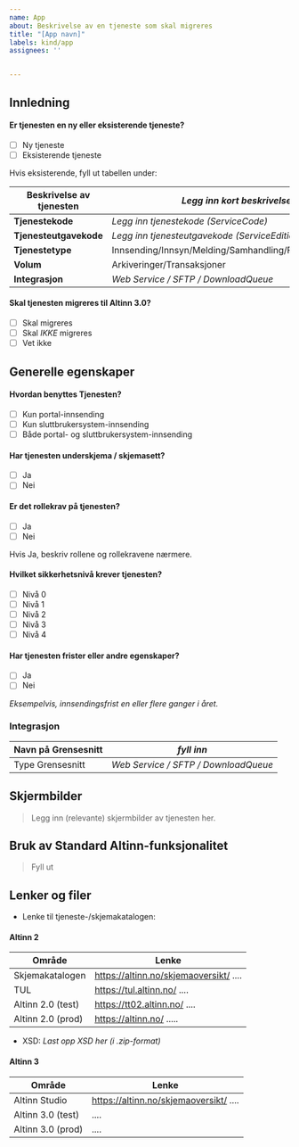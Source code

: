 ```yaml
---
name: App
about: Beskrivelse av en tjeneste som skal migreres
title: "[App navn]"
labels: kind/app
assignees: ''


---
```


## Innledning

#### Er tjenesten en ny eller eksisterende tjeneste?
- [ ] Ny tjeneste
- [ ] Eksisterende tjeneste
 
 Hvis eksisterende, fyll ut tabellen under:
 
 | Beskrivelse av tjenesten | _Legg inn kort beskrivelse_ |
| ------------- | ------------- |
| **Tjenestekode** | _Legg inn tjenestekode (ServiceCode)_  |
| **Tjenesteutgavekode**  |  _Legg inn tjenesteutgavekode (ServiceEditionCode)_ |
| **Tjenestetype**  | Innsending/Innsyn/Melding/Samhandling/Formidling/Annen  |
| **Volum**  | Arkiveringer/Transaksjoner  |
| **Integrasjon**  | _Web Service / SFTP / DownloadQueue_ |
 
#### Skal tjenesten migreres til Altinn 3.0?
- [ ] Skal migreres 
- [ ] Skal _IKKE_ migreres
- [ ] Vet ikke

## Generelle egenskaper

#### Hvordan benyttes Tjenesten?
- [ ] Kun portal-innsending
- [ ] Kun sluttbrukersystem-innsending
- [ ] Både portal- og sluttbrukersystem-innsending

#### Har tjenesten underskjema / skjemasett?
- [ ] Ja
- [ ] Nei

#### Er det rollekrav på tjenesten?
- [ ] Ja
- [ ] Nei

Hvis Ja, beskriv rollene og rollekravene nærmere.

#### Hvilket sikkerhetsnivå krever tjenesten?
- [ ] Nivå 0
- [ ] Nivå 1
- [ ] Nivå 2
- [ ] Nivå 3
- [ ] Nivå 4

#### Har tjenesten frister eller andre egenskaper?
- [ ] Ja
- [ ] Nei

_Eksempelvis, innsendingsfrist en eller flere ganger i året._

### Integrasjon

| Navn på Grensesnitt| _fyll inn_ |
| ------------- | ------------- |
|Type Grensesnitt| _Web Service / SFTP / DownloadQueue_  |

## Skjermbilder
> Legg inn (relevante) skjermbilder av tjenesten her.

## Bruk av Standard Altinn-funksjonalitet
> Fyll ut

## Lenker og filer

- Lenke til tjeneste-/skjemakatalogen: 

#### Altinn 2

| Område  | Lenke |
| ------------- | ------------- |
| Skjemakatalogen  | https://altinn.no/skjemaoversikt/ ....  |
| TUL  | https://tul.altinn.no/ ....  |
| Altinn 2.0 (test)  | https://tt02.altinn.no/ .... |
| Altinn 2.0 (prod)  | https://altinn.no/ .....  |

- XSD: _Last opp XSD her (i .zip-format)_

#### Altinn 3

| Område  | Lenke |
| ------------- | ------------- |
| Altinn Studio  | https://altinn.no/skjemaoversikt/ ....  |
| Altinn 3.0 (test)  |  ....  |
| Altinn 3.0 (prod)  | .... |
